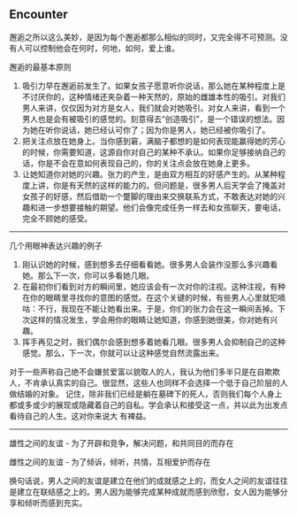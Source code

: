 ## Encounter

邂逅之所以这么美妙，是因为每个邂逅都那么相似的同时，又完全得不可预测。没有人可以控制他会在何时，何地，如何，爱上谁。

邂逅的最基本原则

1. 吸引力早在邂逅前发生了。如果女孩子愿意听你说话，那么她在某种程度上是不讨厌你的，这种情绪还夹杂着一种天然的，原始的雌雄本性的吸引。对我们男人来讲，仅仅因为对方是女人，我们就会对她吸引。对女人来讲，看到一个男人也是会有被吸引的感觉的。刻意得去“创造吸引”，是一个错误的想法。因为她在听你说话，她已经认可你了；因为你是男人，她已经被你吸引了。
2. 把关注点放在她身上。当你感到窘，满脑子都想的是如何表现能赢得她的芳心的时候，你需要知道，这源自你对自己的某种不承认。如果你足够接纳自己的话，你是不会在意如何表现自己的，你的关注点会放在她身上更多。
3. 让她知道你对她的兴趣。张力的产生，是由双方相互的好感产生的。从某种程度上讲，你是有天然的这样的能力的。但问题是，很多男人后天学会了掩盖对女孩子的好感，然后借助一个蹩脚的理由来交换联系方式，不敢表达对她的兴趣和进一步想要接触的期望。他们会像完成任务一样去和女孩聊天，要电话，完全不顾她的感受。

---

几个用眼神表达兴趣的例子

1. 刚认识她的时候，感到想多去仔细看看她。很多男人会装作没那么多兴趣看她。那么下一次，你可以多看她几眼。
2. 在最初你们看到对方的瞬间里，她应该会有一次对你的注视。这种注视，有种在你的眼睛里寻找你的意图的感觉。在这个关键的时候，有些男人心里就犯嘀咕：不行，我现在不能让她看出来。于是，你们的张力会在这一瞬间丢掉。下次这样的情况发生，学会用你的眼睛让她知道，你感到她很美，你对她有兴趣。
3. 挥手再见之时，我们偶尔会感到想多着她看几眼。很多男人会抑制自己的这种感觉。那么，下一次，你就可以让这种感觉自然流露出来。

对于一些声称自己绝不会嫌贫爱富以貌取人的人，我认为他们多半只是在自欺欺人，不肯承认真实的自己。很显然，这些人也同样不会选择一个低于自己阶层的人做结婚的对象。
记住，除非我们已经是躺在墓碑下的死人，否则我们每个人身上都或多或少的展现或隐藏着自己的自私。学会承认和接受这一点，并以此为出发点看待自己的人生。这对你来说大
有裨益。

---

雄性之间的友谊 - 为了开辟和竞争，解决问题，和共同目的而存在

雌性之间的友谊 - 为了倾诉，倾听，共情，互相爱护而存在

换句话说，男人之间的友谊是建立在他们的成就感之上的，而女人之间的友谊往往是建立在联结感之上的。男人因为能够完成某种成就而感到欣慰，女人因为能够分享和倾听而感到充实。
